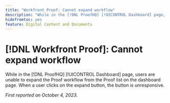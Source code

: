 ```yaml
---
title: "Workfront Proof: Cannot expand workflow"
description: "While in the [!DNL ProofHQ] [!UICONTROL Dashboard] page, users are unable to expand the Proof workflow from the Proof list on the dashboard page. When a user clicks on the expand button, the button is unresponsive."
hidefromtoc: yes
feature: Digital Content and Documents
---
```


# [!DNL Workfront Proof]: Cannot expand workflow

<!--Won't fix, live until Proof deprecated-->

While in the [!DNL ProofHQ] [!UICONTROL Dashboard] page, users are unable to expand the Proof workflow from the Proof list on the dashboard page. When a user clicks on the expand button, the button is unresponsive.

_First reported on October 4, 2023._
